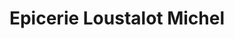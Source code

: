 ---
title: "Epicerie Loustalot Michel"
url: /conchez-de-bearn/epicerie-loustalot-michel/
shop: Lebensmittel
---